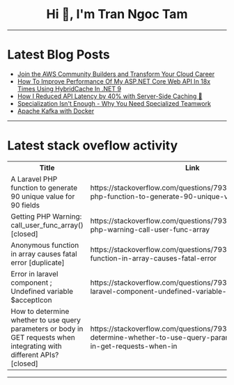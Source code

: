 <h1 align="center">Hi 👋, I'm Tran Ngoc Tam</h1>

---

# Latest Blog Posts 
<!-- BLOG-POST-LIST:START -->
- [Join the AWS Community Builders and Transform Your Cloud Career](https://dev.to/lindiwe09/join-the-aws-community-builders-and-transform-your-cloud-career-1b26)
- [How To Improve Performance Of My ASP.NET Core Web API In 18x Times Using HybridCache In .NET 9](https://dev.to/antonmartyniuk/how-to-improve-performance-of-my-aspnet-core-web-api-in-18x-times-using-hybridcache-in-net-9-o2k)
- [How I Reduced API Latency by 40% with Server-Side Caching 🚀](https://dev.to/digitalminds/how-i-reduced-api-latency-by-40-with-server-side-caching-34n7)
- [Specialization Isn&#39;t Enough - Why You Need Specialized Teamwork](https://dev.to/shrsv/specialization-isnt-enough-why-you-need-specialized-teamwork-3cak)
- [Apache Kafka with Docker](https://dev.to/iamzahid/apache-kafka-with-docker-1din)
<!-- BLOG-POST-LIST:END -->

---

# Latest stack oveflow activity
<table>
  <tr><th>Title</th><th>Link</th></tr>
  <!-- STACKOVERFLOW:START --><tr><td>A Laravel PHP function to generate 90 unique value for 90 fields</td><td>https://stackoverflow.com/questions/79307961/a-laravel-php-function-to-generate-90-unique-value-for-90-fields</td></tr><tr><td>Getting PHP Warning: call_user_func_array&lpar;&rpar; [closed]</td><td>https://stackoverflow.com/questions/79307873/getting-php-warning-call-user-func-array</td></tr><tr><td>Anonymous function in array causes fatal error [duplicate]</td><td>https://stackoverflow.com/questions/79307119/anonymous-function-in-array-causes-fatal-error</td></tr><tr><td>Error in laravel component ; Undefined variable $acceptIcon</td><td>https://stackoverflow.com/questions/79307115/error-in-laravel-component-undefined-variable-accepticon</td></tr><tr><td>How to determine whether to use query parameters or body in GET requests when integrating with different APIs? [closed]</td><td>https://stackoverflow.com/questions/79307059/how-to-determine-whether-to-use-query-parameters-or-body-in-get-requests-when-in</td></tr><!-- STACKOVERFLOW:END -->
</table>

---


